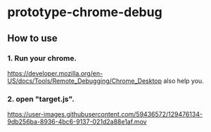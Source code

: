 # prototype-chrome-debug

## How to use

### 1. Run your chrome.
https://developer.mozilla.org/en-US/docs/Tools/Remote_Debugging/Chrome_Desktop also help you.

### 2. open "target.js".

https://user-images.githubusercontent.com/59436572/129476134-9db256ba-8936-4bc6-9137-021d2a88e1af.mov

